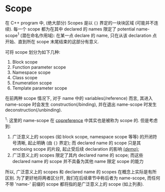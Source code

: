 # Scope

在 C++ program 中, (绝大部分) Scopes 是以 `{}` 界定的一块块区域 (可能并不连续).
每一个 scope 都为在其中 declared 的 names 限定了 potential name-scope<sup>1</sup> (潜在命名作用域):
在某一点 declare 的 name, 只在从该 declaration 点开始、直到所在 scope 末尾结束的这部分有意义.

可将 scope 划分为如下几种:

1. Block scope
2. Function parameter scope
3. Namespace scope
4. Class scope
5. Enumeration scope
6. Template parameter scope

在前两种 scope 情况下,
对于 name 中的 variables(/reference) 而言, 
其进入 name-scope 时会发生 construction(/binding), 
并在退出 name-scope 时发生 deconstruction(/unbinding).

<sup>1</sup>: 这里的 name-scope 在 [cppreference](https://en.cppreference.com/w/cpp/language/scope) 中其实也是被称为 scope 的.
但是考虑到:
1. 广泛意义上的 scopes (如 block scope, namespace scope 等等) 的开闭符号清晰, 起止明确 (由 `{}` 界定); 
   而 declared name 的 scope 只是其 enclosing scope 的片段, 起止受后续 declaration 的影响 [(*demo*)](psi_element://Scopes_Scope_Test);
2. 广泛意义上的 scopes 限定了其内 declared name 的 scope;
   而这些 declared name 的 scope 并不具备为其他 name 限定 scope 的能力

所以, 广泛意义上的 scopes 和 declared name 的 scopes 在概念上实际是有所区别. 
为了更好地将两者区分开, 我们在后续章节中称后者为 name-scope, 
而任何不带 'name-' 前缀的 scope 都将指的是广泛意义上的 scope (如上列表).
